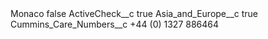 <?xml version="1.0" encoding="UTF-8"?>
<CustomMetadata xmlns="http://soap.sforce.com/2006/04/metadata" xmlns:xsi="http://www.w3.org/2001/XMLSchema-instance" xmlns:xsd="http://www.w3.org/2001/XMLSchema">
    <label>Monaco</label>
    <protected>false</protected>
    <values>
        <field>ActiveCheck__c</field>
        <value xsi:type="xsd:boolean">true</value>
    </values>
    <values>
        <field>Asia_and_Europe__c</field>
        <value xsi:type="xsd:boolean">true</value>
    </values>
    <values>
        <field>Cummins_Care_Numbers__c</field>
        <value xsi:type="xsd:string">+44 (0) 1327 886464</value>
    </values>
</CustomMetadata>

